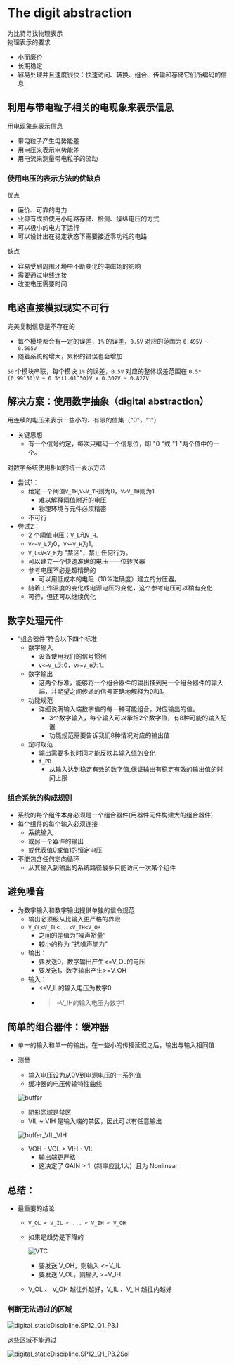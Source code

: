 # The digit abstraction
为比特寻找物理表示  
物理表示的要求
- 小而廉价
- 长期稳定
- 容易处理并且速度很快：快速访问、转换、组合、传输和存储它们所编码的信息

## 利用与带电粒子相关的电现象来表示信息
用电现象来表示信息
  - 带电粒子产生电势能差
  - 用电压来表示电势能差
  - 用电流来测量带电粒子的流动 
  
### 使用电压的表示方法的优缺点
优点
- 廉价、可靠的电力
- 业界有成熟使用小电路存储、检测、操纵电压的方式
- 可以极小的电力下运行
- 可以设计出在稳定状态下需要接近零功耗的电路

缺点
- 容易受到周围环境中不断变化的电磁场的影响
- 需要通过电线连接
- 改变电压需要时间

## 电路直接模拟现实不可行
完美复制信息是不存在的
  - 每个模块都会有一定的误差，`1%` 的误差，`0.5V` 对应的范围为 `0.495V ~ 0.505V`
- 随着系统的增大，累积的错误也会增加

`50` 个模块串联，每个模块 `1%` 的误差，`0.5V` 对应的整体误差范围在 `0.5*(0.99^50)V ~ 0.5*(1.01^50)V = 0.302V ~ 0.822V`

## 解决方案：使用数字抽象（digital abstraction）
用连续的电压来表示一些小的、有限的值集（“0”，“1”）
- 关键思想
  - 有一个信号约定，每次只编码一个信息位，即 "0 "或 "1 "两个值中的一个。


对数字系统使用相同的统一表示方法
  - 尝试1：
    - 给定一个阈值`V_TH`,`V<V_TH`则为0，`V>V_TH`则为1
      - 难以解释阈值附近的电压
      - 物理环境与元件必须精密
    - 不可行
  - 尝试2：
    - 2 个阈值电压：`V_L`和`V_H`。
    - `V<=V_L`为0，`V>=V_H`为1。
    - `V_L<V<V_H`为 "禁区"，禁止任何行为。
    - 可以建立一个快速准确的电压——位转换器
    - 参考电压不必是超精确的
      - 可以用低成本的电阻（10%准确度）建立的分压器。
    - 随着工作温度的变化或电源电压的变化，这个参考电压可以稍有变化
    - 可行，但还可以继续优化

## 数字处理元件
- “组合器件”符合以下四个标准
  - 数字输入
    - 设备使用我们的信号惯例
    - `V<=V_L`为0，`V>=V_H`为1。
  - 数字输出
    - 这两个标准，能够将一个组合器件的输出挂到另一个组合器件的输入端，并期望之间传递的信号正确地解释为0和1。
  - 功能规范
    - 详细说明输入端数字值的每一种可能组合，对应输出的值。
      - 3个数字输入，每个输入可以承担2个数字值，有8种可能的输入配置
      - 功能规范需要告诉我们8种情况对应的输出值
  - 定时规范
    - 输出需要多长时间才能反映其输入值的变化
    - `t_PD`
      - 从输入达到稳定有效的数字值,保证输出有稳定有效的输出值的时间上限
      
### 组合系统的构成规则
- 系统的每个组件本身必须是一个组合器件(用器件元件构建大的组合器件)
- 每个组件的每个输入必须连接
  - 系统输入
  - 或另一个器件的输出
  - 或代表值0或值1的恒定电压
- 不能包含任何定向循环
  - 从其输入到输出的系统路径最多只能访问一次某个组件
## 避免噪音
- 为数字输入和数字输出提供单独的信令规范
  - 输出必须服从比输入更严格的界限
  - `V_OL<V_IL<...<V_IH<V_OH`
    - 之间的差值为“噪声裕量”
    - 较小的称为 "抗噪声能力"
  - 输出：
    - 要发送0，数字输出产生<=V_OL的电压
    - 要发送1，数字输出产生>=V_OH
  - 输入：
    - <=V_IL的输入电压为数字0
    - >=V_IH的输入电压为数字1

## 简单的组合器件：缓冲器
- 单一的输入和单一的输出，在一些小的传播延迟之后，输出与输入相同值
- 测量
  - 输入电压设为从0V到电源电压的一系列值
  - 缓冲器的电压传输特性曲线
  
  ![buffer](images/../../images/buffer.png)
  
    - 阴影区域是禁区
    - VIL ~ VIH 是输入端的禁区，因此可以有任意输出
    
    ![buffer_VIL_VIH](images/../../images/buffer_VIL_VIH.png)
    
    - VOH - VOL > VIH - VIL
      - 输出端更严格
      - 这决定了 GAIN > 1（斜率应比1大）且为 Nonlinear

## 总结：
- 最重要的结论
  - `V_OL < V_IL < ... < V_IH < V_OH`
  - 如果是趋势是下降的
  
    ![VTC](images/../../images/digital_staticDiscipline.FA13_Q1_P2.png)
    
    - 要发送 V_OH，则输入 <=V_IL
    - 要发送 V_OL，则输入 >=V_IH
  - V_OL 、 V_OH 越往外越好，V_IL 、V_IH 越往内越好

### 判断无法通过的区域

![digital_staticDiscipline.SP12_Q1_P3.1](../images/digital_staticDiscipline.SP12_Q1_P3.1.png)

这些区域不能通过

![digital_staticDiscipline.SP12_Q1_P3.2Sol](../images/digital_staticDiscipline.SP12_Q1_P3.2Sol.png)


